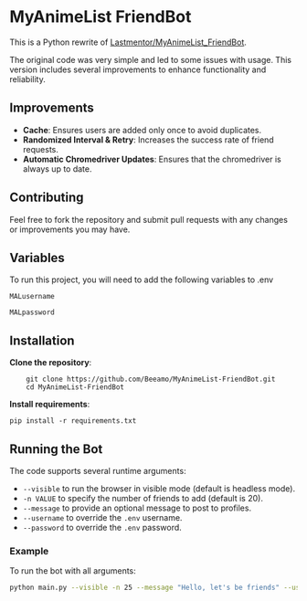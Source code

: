 
# MyAnimeList FriendBot

This is a Python rewrite of [Lastmentor/MyAnimeList_FriendBot](https://github.com/Lastmentor/MyAnimeList_FriendBot).

The original code was very simple and led to some issues with usage. This version includes several improvements to enhance functionality and reliability.


## Improvements
- **Cache**: Ensures users are added only once to avoid duplicates.
- **Randomized Interval & Retry**: Increases the success rate of friend requests.
- **Automatic Chromedriver Updates**: Ensures that the chromedriver is always up to date.




## Contributing

Feel free to fork the repository and submit pull requests with any changes or improvements you may have.


## Variables

To run this project, you will need to add the following variables to .env

`MALusername`

`MALpassword`



## Installation

**Clone the repository**:
    
        git clone https://github.com/Beeamo/MyAnimeList-FriendBot.git
        cd MyAnimeList-FriendBot

**Install requirements**:

    pip install -r requirements.txt

## Running the Bot

The code supports several runtime arguments:

- `--visible` to run the browser in visible mode (default is headless mode).
- `-n VALUE` to specify the number of friends to add (default is 20).
- `--message` to provide an optional message to post to profiles.
- `--username` to override the `.env` username.
- `--password` to override the `.env` password.

### Example

To run the bot with all arguments:

```sh
python main.py --visible -n 25 --message "Hello, let's be friends" --username "example" --password "password"
